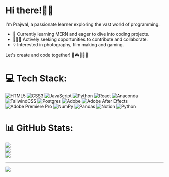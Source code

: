 # Hi there!👋🏻
I'm Prajwal, a passionate learner exploring the vast world of programming.

- 🌱 Currently learning MERN and eager to dive into coding projects.
- 👨🏻‍💻 Actively seeking opportunities to contribute and collaborate.
- 💡 Interested in photography, film making and gaming.

 Let's create and code together! 📸🎮👨🏻‍💻

# 💻 Tech Stack:
![HTML5](https://img.shields.io/badge/html5-%23E34F26.svg?style=for-the-badge&logo=html5&logoColor=white) ![CSS3](https://img.shields.io/badge/css3-%231572B6.svg?style=for-the-badge&logo=css3&logoColor=white) ![JavaScript](https://img.shields.io/badge/javascript-%23323330.svg?style=for-the-badge&logo=javascript&logoColor=%23F7DF1E) ![Python](https://img.shields.io/badge/python-3670A0?style=for-the-badge&logo=python&logoColor=ffdd54) ![React](https://img.shields.io/badge/react-%2320232a.svg?style=for-the-badge&logo=react&logoColor=%2361DAFB) ![Anaconda](https://img.shields.io/badge/Anaconda-%2344A833.svg?style=for-the-badge&logo=anaconda&logoColor=white) ![TailwindCSS](https://img.shields.io/badge/tailwindcss-%2338B2AC.svg?style=for-the-badge&logo=tailwind-css&logoColor=white) ![Postgres](https://img.shields.io/badge/postgres-%23316192.svg?style=for-the-badge&logo=postgresql&logoColor=white) ![Adobe](https://img.shields.io/badge/adobe-%23FF0000.svg?style=for-the-badge&logo=adobe&logoColor=white) ![Adobe After Effects](https://img.shields.io/badge/Adobe%20After%20Effects-9999FF.svg?style=for-the-badge&logo=Adobe%20After%20Effects&logoColor=white) ![Adobe Premiere Pro](https://img.shields.io/badge/Adobe%20Premiere%20Pro-9999FF.svg?style=for-the-badge&logo=Adobe%20Premiere%20Pro&logoColor=white) ![NumPy](https://img.shields.io/badge/numpy-%23013243.svg?style=for-the-badge&logo=numpy&logoColor=white) ![Pandas](https://img.shields.io/badge/pandas-%23150458.svg?style=for-the-badge&logo=pandas&logoColor=white) ![Notion](https://img.shields.io/badge/Notion-%23000000.svg?style=for-the-badge&logo=notion&logoColor=white) ![Python](https://img.shields.io/badge/python-3670A0?style=for-the-badge&logo=python&logoColor=ffdd54)
# 📊 GitHub Stats:
![](https://github-readme-stats.vercel.app/api?username=notprjwl&theme=dark&hide_border=true&include_all_commits=true&count_private=true)<br/>
![](https://github-readme-streak-stats.herokuapp.com/?user=notprjwl&theme=dark&hide_border=true)<br/>
![](https://github-readme-stats.vercel.app/api/top-langs/?username=notprjwl&theme=dark&hide_border=true&include_all_commits=true&count_private=true&layout=compact)

---
[![](https://visitcount.itsvg.in/api?id=notprjwl&icon=5&color=9)](https://visitcount.itsvg.in)

<!-- Proudly created with GPRM ( https://gprm.itsvg.in ) -->
